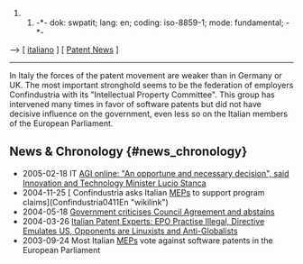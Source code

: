 1.  1.  -\*- dok: swpatit; lang: en; coding: iso-8859-1; mode:
        fundamental; -\*-

\--\> \[ [ italiano](SwpatitIt "wikilink") \] \[ [ Patent
News](SwpatcninoEn "wikilink") \]

------------------------------------------------------------------------

In Italy the forces of the patent movement are weaker than in Germany or
UK. The most important stronghold seems to be the federation of
employers Confindustria with its \"Intellectual Property Committee\".
This group has intervened many times in favor of software patents but
did not have decisive influence on the government, even less so on the
Italian members of the European Parliament.

## News & Chronology {#news_chronology}

-   2005-02-18 IT [AGI online: \"An opportune and necessary decision\",
    said Innovation and Technology Minister Lucio
    Stanca](http://www.agi.it/english/news.pl?doc=200502181720-1256-RT1-CRO-0-NF82&page=0&id=agionline-eng.italyonline "wikilink")
-   2004-11-25 [ Confindustria asks Italian [MEPs](MEPs "wikilink") to
    support program claims](Confindustria0411En "wikilink")
-   2004-05-18 [ Government criticises Council Agreement and
    abstains](Cons040518En "wikilink")
-   2004-03-26 [ Italian Patent Experts: EPO Practise Illegal, Directive
    Emulates US, Opponents are Linuxists and
    Anti-Globalists](Brevetti030326En "wikilink")
-   2003-09-24 Most Italian [MEPs](MEPs "wikilink") vote against
    software patents in the European Parliament
